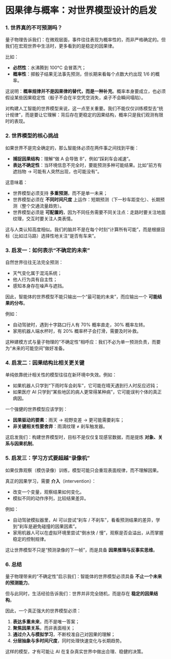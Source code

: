 # 因果律与概率：对世界模型设计的启发

### **1. 世界真的不可预测吗？**

量子物理告诉我们：在微观层面，事件往往表现为概率性的，而非严格确定的。但我们在宏观世界中生活时，更多看到的是稳定的因果律。

比如：

- **必然性**：水沸腾到 100°C 会冒蒸汽；
- **概率性**：掷骰子结果无法事先预测，但长期来看每个点数大约出现 1/6 的概率。

这说明：**概率规律并不是因果律的替代，而是一种补充**。概率本身要成立，也必须假设某些因果稳定性（骰子不会在半空凭空消失，桌子不会瞬间塌陷）。

对构建人工智能的世界模型来说，这一点至关重要。我们不能仅仅训练模型去“统计规律”，而是要让它理解：背后存在更稳定的因果结构，概率只是我们观测有限时的表现。

### **2. 世界模型的核心挑战**

如果世界不是完全确定的，那么智能体必须在两件事之间找到平衡：

- **捕捉因果结构**：理解“做 A 会导致 B”，例如“踩刹车会减速”。
- **表达不确定性**：当环境信息不完全时，要能预测多种可能结果。比如“前方有遮挡物 → 可能有人突然出现，也可能没有”。

这意味着：

- 世界模型必须支持 **多重预测**，而不是单一未来；
- 世界模型必须在 **不同时间尺度** 上运作：短期预测（下一秒车距变化）、长期预测（整个交通流量趋势）。
- 世界模型必须是 **可配置的**，因为不同任务需要不同关注点：走路时要关注地面纹理，交互时要关注人类表情。

这与人类认知高度相似。我们的脑并不是在每个时刻“计算所有可能”，而是根据目标（比如过马路）选择性地关注“是否有车来”。

### **3. 启发一：如何表示“不确定的未来”**

自然世界往往无法完全预测：

- 天气变化属于混沌系统；
- 他人行为具有自主性；
- 感知本身存在噪声与遮挡。

因此，智能体的世界模型不能只输出一个“最可能的未来”，而应输出一个 **可能结果的分布**。

例如：

- 自动驾驶时，遇到十字路口行人有 70% 概率直走，30% 概率左转。
- 家用机器人端水杯时，有 20% 概率杯子会打滑，需要及时补救。

这种建模方式与量子物理的“不确定性”相呼应：我们不必为单一预测负责，而要为“未来的可能空间”做好准备。

### 4. 启发二：因果结构比相关更关键

单纯依靠统计相关性的模型往往在新环境中失效。例如：

- 如果机器人只学到“下雨时车会刹车”，它可能在晴天遇到行人时反应迟钝；
- 如果医疗 AI 只学到“某些地区的病人更常得某种病”，它可能误判个体的真正病因。

一个强健的世界模型应该学到：

- **因果驱动的要素**：雨天 → 视野变差 → 更可能需要刹车；
- **非关键相关性要舍弃**：雨滴纹理 ≠ 刹车触发器。

这启发我们：构建世界模型时，目标不是仅仅复现感官数据，而是提炼 **对象、关系与因果机制**。

### **5. 启发三：学习方式要超越“录像机”**

如果仅靠观察（模仿录像）训练，模型可能只会重现表面规律，而不理解因果。

真正的因果学习，需要 **介入**（intervention）：

- 改变一个变量，观察结果如何变化。
- 模拟不同的动作序列，比较结果差异。

例如：

- 自动驾驶模拟器里，AI 可以尝试“刹车 / 不刹车”，看看预测结果的差异，学到“刹车是避免碰撞的因果因素”。
- 家用机器人可以在虚拟环境里尝试“倒水快 / 慢”，观察是否会溢出，从而掌握稳定的控制规律。

这让世界模型不只是“预测录像的下一帧”，而是具备 **因果推理与反事实思维**。

### **6. 总结**

量子物理带来的“不确定性”启示我们：智能体的世界模型必须具备 **不止一个未来的预测能力**。

但与此同时，生活经验告诉我们：世界并非完全随机，而是存在 **稳定的因果结构**。

因此，一个真正强大的世界模型必须：

1. **表达多重未来**，而不是唯一答案；
2. **聚焦因果关系**，而非表面相关；
3. **通过介入与模拟学习**，不断校准自己对因果的理解；
4. **分层抽象与多时间尺度**，同时处理快速变化与长期趋势。

这样的模型，才有可能让 AI 在复杂真实世界中做出合理、稳健的决策。

